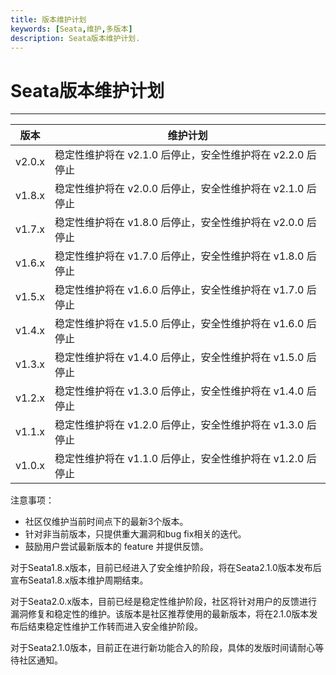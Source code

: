 ```yaml
---
title: 版本维护计划
keywords: [Seata,维护,多版本]
description: Seata版本维护计划.
---
```


# Seata版本维护计划

------

| 版本    | 维护计划                                                                           |
|---------|------------------------------------------------------------------------------------|
| v2.0.x  | 稳定性维护将在 v2.1.0 后停止，安全性维护将在 v2.2.0 后停止                             |
| v1.8.x  | 稳定性维护将在 v2.0.0 后停止，安全性维护将在 v2.1.0 后停止                             |
| v1.7.x  | 稳定性维护将在 v1.8.0 后停止，安全性维护将在 v2.0.0 后停止                             |
| v1.6.x  | 稳定性维护将在 v1.7.0 后停止，安全性维护将在 v1.8.0 后停止                             |
| v1.5.x  | 稳定性维护将在 v1.6.0 后停止，安全性维护将在 v1.7.0 后停止                             |
| v1.4.x  | 稳定性维护将在 v1.5.0 后停止，安全性维护将在 v1.6.0 后停止                             |
| v1.3.x  | 稳定性维护将在 v1.4.0 后停止，安全性维护将在 v1.5.0 后停止                             |
| v1.2.x  | 稳定性维护将在 v1.3.0 后停止，安全性维护将在 v1.4.0 后停止                             |
| v1.1.x  | 稳定性维护将在 v1.2.0 后停止，安全性维护将在 v1.3.0 后停止                             |
| v1.0.x  | 稳定性维护将在 v1.1.0 后停止，安全性维护将在 v1.2.0 后停止                             |

注意事项：

- 社区仅维护当前时间点下的最新3个版本。
- 针对非当前版本，只提供重大漏洞和bug fix相关的迭代。
- 鼓励用户尝试最新版本的 feature 并提供反馈。

对于Seata1.8.x版本，目前已经进入了安全维护阶段，将在Seata2.1.0版本发布后宣布Seata1.8.x版本维护周期结束。

对于Seata2.0.x版本，目前已经是稳定性维护阶段，社区将针对用户的反馈进行漏洞修复和稳定性的维护。该版本是社区推荐使用的最新版本，将在2.1.0版本发布后结束稳定性维护工作转而进入安全维护阶段。

对于Seata2.1.0版本，目前正在进行新功能合入的阶段，具体的发版时间请耐心等待社区通知。


